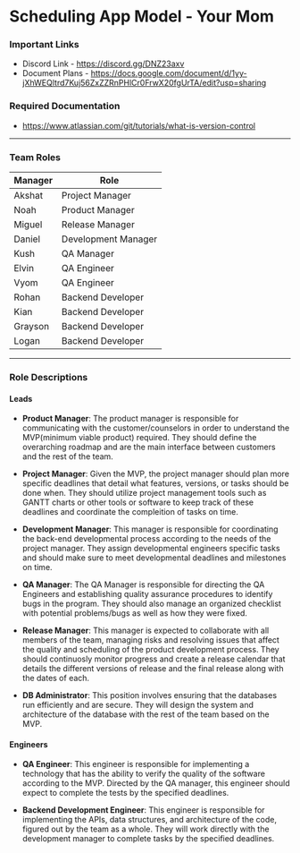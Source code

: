 # Scheduling App Model - Your Mom

### Important Links
 - Discord Link - https://discord.gg/DNZ23axv  
 - Document Plans - https://docs.google.com/document/d/1yy-jXhWEQltrd7Kuj56ZxZZRnPHlCr0FrwX20fgUrTA/edit?usp=sharing  
 
### Required Documentation  
 - https://www.atlassian.com/git/tutorials/what-is-version-control

- - -
### Team Roles
| **Manager** | **Role** |
| ----------- | ----------- |
| Akshat | Project Manager |
| Noah | Product Manager |
| Miguel | Release Manager |
| Daniel | Development Manager |
| Kush | QA Manager |
| Elvin | QA Engineer |
| Vyom | QA Engineer |
| Rohan | Backend Developer |
| Kian | Backend Developer |
| Grayson | Backend Developer |
| Logan | Backend Developer |

- - -

### Role Descriptions

#### Leads
  * **Product Manager**: The product manager is responsible for communicating with the customer/counselors in order to understand the MVP(minimum viable product) required. They should define the overarching roadmap and are the main interface between customers and the rest of the team. 
  
  * **Project Manager**: Given the MVP, the project manager should plan more specific deadlines that detail what features, versions, or tasks should be done when. They should utilize project management tools such as GANTT charts or other tools or software to keep track of these deadlines and coordinate the compleition of tasks on time.

  * **Development Manager**: This manager is responsible for coordinating the back-end developmental process according to the needs of the project manager. They assign developmental engineers specific tasks and should make sure to meet developmental deadlines and milestones on time.
  
  * **QA Manager**: The QA Manager is responsible for directing the QA Engineers and establishing quality assurance procedures to identify bugs in the program. They should also manage an organized checklist with potential problems/bugs as well as how they were fixed.
  
  * **Release Manager**: This manager is expected to collaborate with all members of the team, managing risks and resolving issues that affect the quality and scheduling of the product development process. They should continuosly monitor progress and create a release calendar that details the different versions of release and the final release along with the dates of each.
  
  * **DB Administrator**: This position involves ensuring that the databases run efficiently and are secure. They will design the system and architecture of the database with the rest of the team based on the MVP.

#### Engineers
  * **QA Engineer**: This engineer is responsible for implementing a technology that has the ability to verify the quality of the software according to the MVP. Directed by the QA manager, this engineer should expect to complete the tests by the specified deadlines.
  
  * **Backend Development Engineer**: This engineer is responsible for implementing the APIs, data structures, and architecture of the code, figured out by the team as a whole. They will work directly with the development manager to complete tasks by the specified deadlines.
